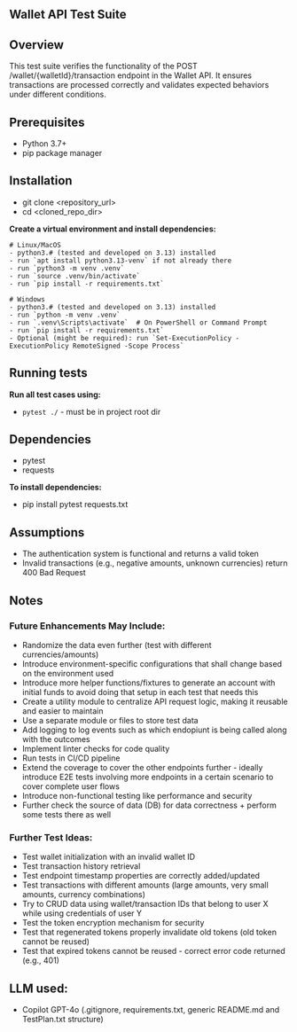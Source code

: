 <h2>Wallet API Test Suite</h2>

## Overview

This test suite verifies the functionality of the POST /wallet/{walletId}/transaction endpoint in the Wallet API. It ensures transactions are processed correctly and validates expected behaviors under different conditions.

## Prerequisites

- Python 3.7+
- pip package manager

## Installation

- git clone <repository_url>
- cd <cloned_repo_dir>

**Create a virtual environment and install dependencies:**

    # Linux/MacOS
    - python3.# (tested and developed on 3.13) installed
    - run `apt install python3.13-venv` if not already there
    - run `python3 -m venv .venv`
    - run `source .venv/bin/activate`
    - run `pip install -r requirements.txt`

    # Windows
    - python3.# (tested and developed on 3.13) installed
    - run `python -m venv .venv`
    - run `.venv\Scripts\activate`  # On PowerShell or Command Prompt
    - run `pip install -r requirements.txt`
    - Optional (might be required): run `Set-ExecutionPolicy -ExecutionPolicy RemoteSigned -Scope Process`

##  Running tests

**Run all test cases using:**
- `pytest ./` - must be in project root dir

## Dependencies
- pytest
- requests

**To install dependencies:**
- pip install pytest requests.txt

## Assumptions

- The authentication system is functional and returns a valid token
- Invalid transactions (e.g., negative amounts, unknown currencies) return 400 Bad Request


## Notes

### **Future Enhancements May Include:**
- Randomize the data even further (test with different currencies/amounts)
- Introduce environment-specific configurations that shall change based on the environment used
- Introduce more helper functions/fixtures to generate an account with initial funds to avoid doing that setup in each test that needs this
- Create a utility module to centralize API request logic, making it reusable and easier to maintain
- Use a separate module or files to store test data
- Add logging to log events such as which endopiunt is being called along with the outcomes 
- Implement linter checks for code quality
- Run tests in CI/CD pipeline
- Extend the coverage to cover the other endpoints further - ideally introduce E2E tests involving more endpoints in a certain scenario to cover complete user flows
- Introduce non-functional testing like performance and security
- Further check the source of data (DB) for data correctness + perform some tests there as well

### **Further Test Ideas:**
- Test wallet initialization with an invalid wallet ID
- Test transaction history retrieval
- Test endpoint timestamp properties are correctly added/updated
- Test transactions with different amounts (large amounts, very small amounts, currency combinations)
- Try to CRUD data using wallet/transaction IDs that belong to user X while using credentials of user Y
- Test the token encryption mechanism for security
- Test that regenerated tokens properly invalidate old tokens (old token cannot be reused)
- Test that expired tokens cannot be reused - correct error code returned (e.g., 401)

## LLM used:
- Copilot GPT-4o (.gitignore, requirements.txt, generic README.md and TestPlan.txt structure)